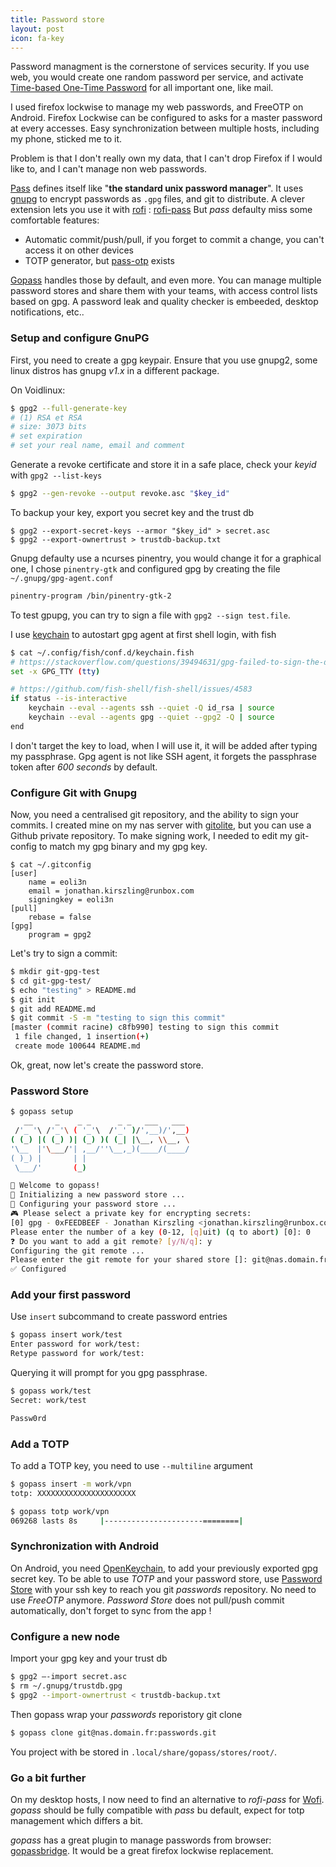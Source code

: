 ```yaml
---
title: Password store
layout: post
icon: fa-key
---
```


Password managment is the cornerstone of services security. If you use web, you would create one random password per service, and activate [Time-based One-Time Password](https://en.wikipedia.org/wiki/Time-based_One-Time_Password) for all important one, like mail.

I used firefox lockwise to manage my web passwords, and FreeOTP on Android.
Firefox Lockwise can be configured to asks for a master password at every accesses.
Easy synchronization between multiple hosts, including my phone, sticked me to it.

Problem is that I don't really own my data, that I can't drop Firefox if I would like to, and I can't manage non web passwords.

[Pass](https://www.passwordstore.org/) defines itself like "**the standard unix password manager**".
It uses [gnupg](https://gnupg.org/) to encrypt passwords as ``.gpg`` files, and git to distribute.
A clever extension lets you use it with [rofi](https://github.com/davatorium/rofi) : [rofi-pass](https://github.com/carnager/rofi-pass)
But *pass* defaulty miss some comfortable features:
- Automatic commit/push/pull, if you forget to commit a change, you can't access it on other devices
- TOTP generator, but [pass-otp](https://github.com/tadfisher/pass-otp) exists

[Gopass](https://www.gopass.pw/) handles those by default, and even more.
You can manage multiple password stores and share them with your teams, with access control lists based on gpg.
A password leak and quality checker is embeeded, desktop notifications, etc..

### Setup and configure GnuPG

First, you need to create a gpg keypair. Ensure that you use gnupg2, some linux distros has gnupg *v1.x* in a different package.

On Voidlinux:
```bash
$ gpg2 --full-generate-key
# (1) RSA et RSA
# size: 3073 bits
# set expiration
# set your real name, email and comment
```
Generate a revoke certificate and store it in a safe place, check your *keyid* with ``gpg2 --list-keys``
```bash
$ gpg2 --gen-revoke --output revoke.asc "$key_id"
```
To backup your key, export you secret key and the trust db
```
$ gpg2 --export-secret-keys --armor "$key_id" > secret.asc
$ gpg2 --export-ownertrust > trustdb-backup.txt
```

Gnupg defaulty use a ncurses pinentry, you would change it for a graphical one, I chose ``pinentry-gtk`` and configured gpg by creating the file ``~/.gnupg/gpg-agent.conf``
```bash
pinentry-program /bin/pinentry-gtk-2
```

To test gpupg, you can try to sign a file with ``gpg2 --sign test.file``.

I use [keychain](https://www.funtoo.org/Keychain) to autostart gpg agent at first shell login, with fish
```bash
$ cat ~/.config/fish/conf.d/keychain.fish
# https://stackoverflow.com/questions/39494631/gpg-failed-to-sign-the-data-fatal-failed-to-write-commit-object-git-2-10-0
set -x GPG_TTY (tty)

# https://github.com/fish-shell/fish-shell/issues/4583
if status --is-interactive
    keychain --eval --agents ssh --quiet -Q id_rsa | source
    keychain --eval --agents gpg --quiet --gpg2 -Q | source
end
```

I don't target the key to load, when I will use it, it will be added after typing my passphrase.
Gpg agent is not like SSH agent, it forgets the passphrase token after *600 seconds* by default.

### Configure Git with Gnupg

Now, you need a centralised git repository, and the ability to sign your commits.
I created mine on my nas server with [gitolite](https://gitolite.com/gitolite/index.html), but you can use a Github private repository.
To make signing work, I needed to edit my git-config to match my gpg binary and my gpg key.

```
$ cat ~/.gitconfig
[user]
    name = eoli3n
    email = jonathan.kirszling@runbox.com
    signingkey = eoli3n
[pull]
    rebase = false
[gpg]
    program = gpg2
```
Let's try to sign a commit:
```bash
$ mkdir git-gpg-test
$ cd git-gpg-test/
$ echo "testing" > README.md
$ git init
$ git add README.md
$ git commit -S -m "testing to sign this commit"
[master (commit racine) c8fb990] testing to sign this commit
 1 file changed, 1 insertion(+)
 create mode 100644 README.md
 ```

Ok, great, now let's create the password store.

### Password Store

```bash
$ gopass setup
   __     _    _ _      _ _   ___   ___
 /'_ '\ /'_'\ ( '_'\  /'_' )/',__)/',__)
( (_) |( (_) )| (_) )( (_| |\__, \\__, \
'\__  |'\___/'| ,__/''\__,_)(____/(____/
( )_) |       | |
 \___/'       (_)

🌟 Welcome to gopass!
🌟 Initializing a new password store ...
🌟 Configuring your password store ...
🎮 Please select a private key for encrypting secrets:
[0] gpg - 0xFEEDBEEF - Jonathan Kirszling <jonathan.kirszling@runbox.com>
Please enter the number of a key (0-12, [q]uit) (q to abort) [0]: 0
❓ Do you want to add a git remote? [y/N/q]: y
Configuring the git remote ...
Please enter the git remote for your shared store []: git@nas.domain.fr:passwords.git
✅ Configured
```

### Add your first password

Use ``insert`` subcommand to create password entries
```bash
$ gopass insert work/test
Enter password for work/test:
Retype password for work/test:
```
Querying it will prompt for you gpg passphrase.
```bash
$ gopass work/test
Secret: work/test

Passw0rd
```

### Add a TOTP

To add a TOTP key, you need to use ``--multiline`` argument
```bash
$ gopass insert -m work/vpn
totp: XXXXXXXXXXXXXXXXXXXXXX

$ gopass totp work/vpn
069268 lasts 8s 	|----------------------========|
```

### Synchronization with Android

On Android, you need [OpenKeychain](https://www.openkeychain.org/), to add your previously exported gpg secret key.
To be able to use *TOTP* and your password store, use [Password Store](https://github.com/android-password-store/Android-Password-Store) with your ssh key to reach you git *passwords* repository. No need to use *FreeOTP* anymore.
*Password Store* does not pull/push commit automatically, don't forget to sync from the app !

### Configure a new node

Import your gpg key and your trust db
```bash
$ gpg2 —-import secret.asc
$ rm ~/.gnupg/trustdb.gpg
$ gpg2 --import-ownertrust < trustdb-backup.txt
```

Then gopass wrap your *passwords* reporistory git clone

```bash
$ gopass clone git@nas.domain.fr:passwords.git
```
You project with be stored in ``.local/share/gopass/stores/root/``.

### Go a bit further

On my desktop hosts, I now need to find an alternative to *rofi-pass* for [Wofi](https://cloudninja.pw/docs/wofi.html).
*gopass* should be fully compatible with *pass* bu default, expect for totp management which differs a bit.

*gopass* has a great plugin to manage passwords from browser: [gopassbridge](https://github.com/gopasspw/gopassbridge).
It would be a great firefox lockwise replacement.
